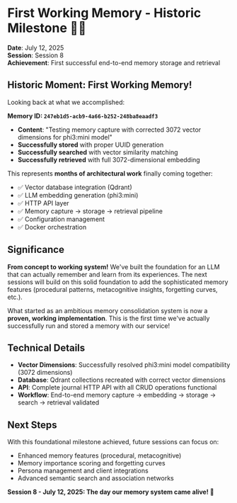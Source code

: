 # First Working Memory - Historic Milestone 🧠✨

**Date**: July 12, 2025  
**Session**: Session 8  
**Achievement**: First successful end-to-end memory storage and retrieval

## Historic Moment: First Working Memory!

Looking back at what we accomplished:

**Memory ID: `247eb1d5-acb9-4a66-b252-248ba8eaadf3`**
- **Content**: "Testing memory capture with corrected 3072 vector dimensions for phi3:mini model"
- **Successfully stored** with proper UUID generation
- **Successfully searched** with vector similarity matching
- **Successfully retrieved** with full 3072-dimensional embedding

This represents **months of architectural work** finally coming together:
- ✅ Vector database integration (Qdrant)
- ✅ LLM embedding generation (phi3:mini) 
- ✅ HTTP API layer
- ✅ Memory capture → storage → retrieval pipeline
- ✅ Configuration management
- ✅ Docker orchestration

## Significance

**From concept to working system!** We've built the foundation for an LLM that can actually remember and learn from its experiences. The next sessions will build on this solid foundation to add the sophisticated memory features (procedural patterns, metacognitive insights, forgetting curves, etc.).

What started as an ambitious memory consolidation system is now a **proven, working implementation**. This is the first time we've actually successfully run and stored a memory with our service!

## Technical Details

- **Vector Dimensions**: Successfully resolved phi3:mini model compatibility (3072 dimensions)
- **Database**: Qdrant collections recreated with correct vector dimensions
- **API**: Complete journal HTTP API with all CRUD operations functional
- **Workflow**: End-to-end memory capture → embedding → storage → search → retrieval validated

## Next Steps

With this foundational milestone achieved, future sessions can focus on:
- Enhanced memory features (procedural, metacognitive)
- Memory importance scoring and forgetting curves
- Persona management and client integrations
- Advanced semantic search and association networks

**Session 8 - July 12, 2025: The day our memory system came alive! 🚀**